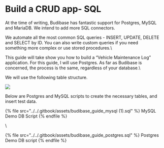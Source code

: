 # Build a CRUD app- SQL

At the time of writing, Budibase has fantastic support for Postgres, MySQL and MariaDB. We intend to add more SQL connectors. 

We automate all the most common SQL queries - INSERT, UPDATE, DELETE and SELECT by ID. You can also write custom queries if you need something more complex or use stored procedures.\


This guide will take show you how to build a “Vehicle Maintenance Log” application. For this guide, I will use Postgres. As far as Budibase is concerned, the process is the same, regardless of your database.\


We will use the following table structure.

![](https://lh5.googleusercontent.com/WZCnDv8y\_3BE_jvLna_sWNMIjA3pLgG4G00YIuPMiaigCOvPJwl1DRoRMbFI1uK55jNSxWnAIierCS3W7iwW2RvB9H5HyKvCcyLFs6KHLki6Qdno6Na6DeFtAF8Nd7I85J2PxJiw=s0)

Below are Postgres and MySQL scripts to create the necessary tables, and insert test data.

{% file src="../../.gitbook/assets/budibase_guide_mysql (1).sql" %}
MySQL Demo DB Script
{% endfile %}

\


{% file src="../../.gitbook/assets/budibase_guide_postgres.sql" %}
Postgres Demo DB script
{% endfile %}
